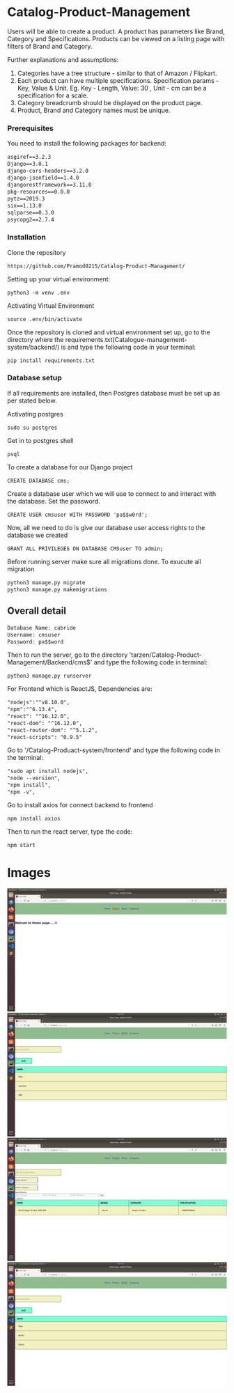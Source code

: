 # Catalog-Product-Management

Users will be able to create a product. A product has parameters like Brand, Category
and Specifications.
Products can be viewed on a listing page with filters of Brand and Category.

Further explanations and assumptions:

1. Categories have a tree structure - similar to that of Amazon / Flipkart.
2. Each product can have multiple specifications. Specification params - Key, Value &
Unit. Eg. Key - Length, Value: 30 , Unit - cm can be a specification for a scale.
3. Category breadcrumb should be displayed on the product page.
4. Product, Brand and Category names must be unique.

### Prerequisites

You need to install the following packages for backend:

```
asgiref==3.2.3
Django==3.0.1
django-cors-headers==3.2.0
django-jsonfield==1.4.0
djangorestframework==3.11.0
pkg-resources==0.0.0
pytz==2019.3
six==1.13.0
sqlparse==0.3.0
psycopg2==2.7.4

```
### Installation

Clone the repository

```
https://github.com/Pramod0215/Catalog-Product-Management/
```

Setting up your virtual environment:

```
python3 -m venv .env
```

Activating Virtual  Environment

```
source .env/bin/activate
```
Once the repository is cloned and virtual environment set up, go to the directory where the requirements.txt(Catalogue-management-system/backend/) is and type the following code in your terminal:

```
pip install requirements.txt
```

### Database setup

If all requirements are installed, then Postgres database must be set up as per stated below.

Activating postgres
```
sudo su postgres

```
Get in to postgres shell
```
psql

```
To create a database for our Django project
```
CREATE DATABASE cms;

```
Create a database user which we will use to connect to and interact with the database. Set the password.
```
CREATE USER cmsuser WITH PASSWORD 'pa$$w0rd';

```
Now, all we need to do is give our database user access rights to the database we created
```
GRANT ALL PRIVILEGES ON DATABASE CMSuser TO admin;

```
Before running server make sure all migrations done. To exucute all migration
```
python3 manage.py migrate
python3 manage.py makemigrations

```

## Overall detail
```
Database Name: cabride
Username: cmsuser
Password: pa$$word

```

Then to run the server, go to the directory 'tarzen/Catalog-Product-Management/Backend/cms$' and type the following code in terminal:

```
python3 manage.py runserver
```

For Frontend which is ReactJS,
Dependencies are: 
```
"nodejs":"^v8.10.0",
"npm":"^6.13.4",
"react": "^16.12.0",
"react-dom": "^16.12.0",
"react-router-dom": "^5.1.2",
"react-scripts": "0.9.5"

```

Go to '/Catalog-Produact-system/frontend' and type the following code in the terminal:
```
"sudo apt install nodejs",
"node --version",
"npm install", 
"npm -v",

```
Go to install axios for connect backend to frontend
```
npm install axios
```

Then to run the react server, type the code:
```
npm start
```
# Images
![alt Home Page](https://github.com/Pramod0215/Catalog-Product-Management/blob/master/image/Screenshot%20from%202020-01-31%2017-17-25.png)<br>
![alt Product Page](https://github.com/Pramod0215/Catalog-Product-Management/blob/master/image/Screenshot%20from%202020-01-31%2017-17-37.png)<br>
![alt Brand Page](https://github.com/Pramod0215/Catalog-Product-Management/blob/master/image/Screenshot%20from%202020-01-31%2017-21-03.png)<br>
![alt Category Page](https://github.com/Pramod0215/Catalog-Product-Management/blob/master/image/Screenshot%20from%202020-01-31%2017-21-08.png)
